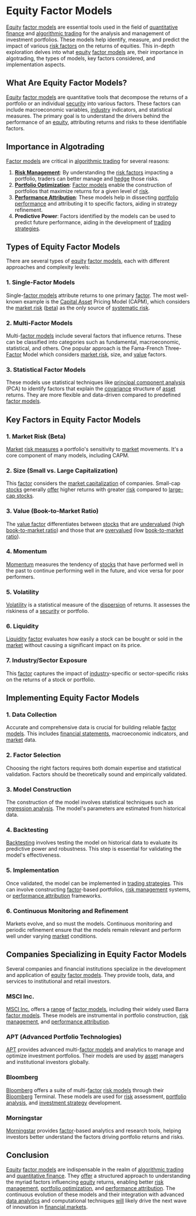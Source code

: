 # Equity Factor Models

[Equity](../e/equity.md) [factor models](../f/factor_models.md) are essential tools used in the field of [quantitative finance](../q/quantitative_finance.md) and [algorithmic trading](../a/algorithmic_trading.md) for the analysis and management of investment portfolios. These models help identify, measure, and predict the impact of various [risk factors](../r/risk_factors_in_trading.md) on the returns of equities. This in-depth exploration delves into what [equity](../e/equity.md) [factor models](../f/factor_models.md) are, their importance in algotrading, the types of models, key factors considered, and implementation aspects.

## What Are Equity Factor Models?

[Equity](../e/equity.md) [factor models](../f/factor_models.md) are quantitative tools that decompose the returns of a portfolio or an individual [security](../s/security.md) into various factors. These factors can include macroeconomic variables, [industry](../i/industry.md) indicators, and statistical measures. The primary goal is to understand the drivers behind the performance of an [equity](../e/equity.md), attributing returns and risks to these identifiable factors.

## Importance in Algotrading

[Factor models](../f/factor_models.md) are critical in [algorithmic trading](../a/algorithmic_trading.md) for several reasons:

1. **[Risk Management](../r/risk_management.md)**: By understanding the [risk factors](../r/risk_factors_in_trading.md) impacting a portfolio, traders can better manage and [hedge](../h/hedge.md) those risks.
2. **[Portfolio Optimization](../p/portfolio_optimization.md)**: [Factor models](../f/factor_models.md) enable the construction of portfolios that maximize returns for a given level of [risk](../r/risk.md).
3. **[Performance Attribution](../p/performance_attribution.md)**: These models help in dissecting [portfolio performance](../p/portfolio_performance.md) and attributing it to specific factors, aiding in strategy refinement.
4. **Predictive Power**: Factors identified by the models can be used to predict future performance, aiding in the development of [trading strategies](../t/trading_strategies.md).

## Types of Equity Factor Models

There are several types of [equity](../e/equity.md) [factor models](../f/factor_models.md), each with different approaches and complexity levels:

### 1. **Single-Factor Models**

Single-[factor models](../f/factor_models.md) attribute returns to one primary [factor](../f/factor.md). The most well-known example is the [Capital Asset](../c/capital_asset.md) Pricing Model (CAPM), which considers the [market risk](../m/market_risk.md) ([beta](../b/beta.md)) as the only source of [systematic risk](../s/systematic_risk.md).

### 2. **Multi-Factor Models**

Multi-[factor models](../f/factor_models.md) include several factors that influence returns. These can be classified into categories such as fundamental, macroeconomic, statistical, and others. One popular approach is the Fama-French Three-[Factor](../f/factor.md) Model which considers [market risk](../m/market_risk.md), size, and [value](../v/value.md) factors.

### 3. **Statistical Factor Models**

These models use statistical techniques like [principal component analysis](../p/principal_component_analysis_(pca).md) (PCA) to identify factors that explain the [covariance](../c/covariance.md) structure of [asset](../a/asset.md) returns. They are more flexible and data-driven compared to predefined [factor models](../f/factor_models.md).

## Key Factors in Equity Factor Models

### 1. **Market Risk (Beta)**

[Market](../m/market.md) [risk measures](../r/risk_measures.md) a portfolio's sensitivity to [market](../m/market.md) movements. It's a core component of many models, including CAPM.

### 2. **Size (Small vs. Large Capitalization)**

This [factor](../f/factor.md) considers the [market capitalization](../m/market_capitalization.md) of companies. Small-cap [stocks](../s/stock.md) generally [offer](../o/offer.md) higher returns with greater [risk](../r/risk.md) compared to [large-cap stocks](../l/large_cap_stocks.md).

### 3. **Value (Book-to-Market Ratio)**

The [value factor](../v/value_factor.md) differentiates between [stocks](../s/stock.md) that are [undervalued](../u/undervalued.md) (high [book-to-market ratio](../b/book-to-market_ratio.md)) and those that are [overvalued](../o/overvalued.md) (low [book-to-market ratio](../b/book-to-market_ratio.md)).

### 4. **Momentum**

[Momentum](../m/momentum.md) measures the tendency of [stocks](../s/stock.md) that have performed well in the past to continue performing well in the future, and vice versa for poor performers.

### 5. **Volatility**

[Volatility](../v/volatility.md) is a statistical measure of the [dispersion](../d/dispersion.md) of returns. It assesses the riskiness of a [security](../s/security.md) or portfolio.

### 6. **Liquidity**

[Liquidity](../l/liquidity.md) [factor](../f/factor.md) evaluates how easily a stock can be bought or sold in the [market](../m/market.md) without causing a significant impact on its price.

### 7. **Industry/Sector Exposure**

This [factor](../f/factor.md) captures the impact of [industry](../i/industry.md)-specific or sector-specific risks on the returns of a stock or portfolio.

## Implementing Equity Factor Models

### 1. **Data Collection**

Accurate and comprehensive data is crucial for building reliable [factor models](../f/factor_models.md). This includes [financial statements](../f/financial_statements.md), macroeconomic indicators, and [market](../m/market.md) data.

### 2. **Factor Selection**

Choosing the right factors requires both domain expertise and statistical validation. Factors should be theoretically sound and empirically validated.

### 3. **Model Construction**

The construction of the model involves statistical techniques such as [regression analysis](../r/regression_analysis.md). The model's parameters are estimated from historical data.

### 4. **Backtesting**

[Backtesting](../b/backtesting.md) involves testing the model on historical data to evaluate its predictive power and robustness. This step is essential for validating the model's effectiveness.

### 5. **Implementation**

Once validated, the model can be implemented in [trading strategies](../t/trading_strategies.md). This can involve constructing [factor](../f/factor.md)-based portfolios, [risk management](../r/risk_management.md) systems, or [performance attribution](../p/performance_attribution.md) frameworks.

### 6. **Continuous Monitoring and Refinement**

Markets evolve, and so must the models. Continuous monitoring and periodic refinement ensure that the models remain relevant and perform well under varying [market](../m/market.md) conditions.

## Companies Specializing in Equity Factor Models

Several companies and financial institutions specialize in the development and application of [equity](../e/equity.md) [factor models](../f/factor_models.md). They provide tools, data, and services to institutional and retail investors.

### MSCI Inc.

[MSCI Inc.](https://www.msci.com/) offers a [range](../r/range.md) of [factor models](../f/factor_models.md), including their widely used Barra [factor models](../f/factor_models.md). These models are instrumental in portfolio construction, [risk management](../r/risk_management.md), and [performance attribution](../p/performance_attribution.md).

### APT (Advanced Portfolio Technologies)

[APT](https://www.apt.com/) provides advanced multi-[factor models](../f/factor_models.md) and analytics to manage and optimize investment portfolios. Their models are used by [asset](../a/asset.md) managers and institutional investors globally.

### Bloomberg

[Bloomberg](https://www.bloomberg.com/) offers a suite of multi-[factor](../f/factor.md) [risk models](../r/risk_models_in_trading.md) through their [Bloomberg](../b/bloomberg.md) Terminal. These models are used for [risk](../r/risk.md) assessment, [portfolio analysis](../p/portfolio_analysis.md), and [investment strategy](../i/investment_strategy.md) development.

### Morningstar

[Morningstar](https://www.morningstar.com/) provides [factor](../f/factor.md)-based analytics and research tools, helping investors better understand the factors driving portfolio returns and risks.

## Conclusion

[Equity](../e/equity.md) [factor models](../f/factor_models.md) are indispensable in the realm of [algorithmic trading](../a/algorithmic_trading.md) and [quantitative finance](../q/quantitative_finance.md). They [offer](../o/offer.md) a structured approach to understanding the myriad factors influencing [equity](../e/equity.md) returns, enabling better [risk management](../r/risk_management.md), [portfolio optimization](../p/portfolio_optimization.md), and [performance attribution](../p/performance_attribution.md). The continuous evolution of these models and their integration with advanced [data analytics](../d/data_analytics.md) and computational techniques [will](../w/will.md) likely drive the next wave of innovation in [financial markets](../f/financial_market.md).
